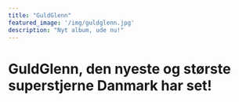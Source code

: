 ```yaml
---
title: "GuldGlenn"
featured_image: '/img/guldglenn.jpg'
description: "Nyt album, ude nu!"
---
```

# GuldGlenn, den nyeste og største superstjerne Danmark har set!